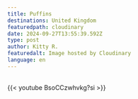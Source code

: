 ```yaml
---
title: Puffins
destinations: United Kingdom
featuredpath: cloudinary
date: 2024-09-27T13:55:39.592Z
type: post
author: Kitty R.
featuredalt: Image hosted by Cloudinary
language: en
---
```

<br>{{< youtube BsoCCzwhvkg?si >}}</br>